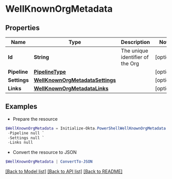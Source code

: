 # WellKnownOrgMetadata
## Properties

Name | Type | Description | Notes
------------ | ------------- | ------------- | -------------
**Id** | **String** | The unique identifier of the Org | [optional] 
**Pipeline** | [**PipelineType**](PipelineType.md) |  | [optional] 
**Settings** | [**WellKnownOrgMetadataSettings**](WellKnownOrgMetadataSettings.md) |  | [optional] 
**Links** | [**WellKnownOrgMetadataLinks**](WellKnownOrgMetadataLinks.md) |  | [optional] 

## Examples

- Prepare the resource
```powershell
$WellKnownOrgMetadata = Initialize-Okta.PowerShellWellKnownOrgMetadata  -Id null `
 -Pipeline null `
 -Settings null `
 -Links null
```

- Convert the resource to JSON
```powershell
$WellKnownOrgMetadata | ConvertTo-JSON
```

[[Back to Model list]](../README.md#documentation-for-models) [[Back to API list]](../README.md#documentation-for-api-endpoints) [[Back to README]](../README.md)

